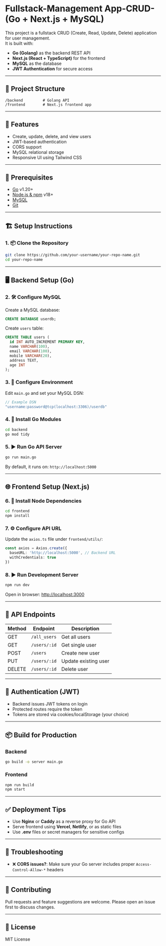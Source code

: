 # Fullstack-Management App-CRUD- (Go + Next.js + MySQL)


This project is a fullstack CRUD (Create, Read, Update, Delete) application for user management.  
It is built with:

- **Go (Golang)** as the backend REST API
- **Next.js (React + TypeScript)** for the frontend
- **MySQL** as the database
- **JWT Authentication** for secure access

---

## 📁 Project Structure

```
/backend         # Golang API
/frontend        # Next.js frontend app
```

---

## 🚀 Features

- Create, update, delete, and view users
- JWT-based authentication
- CORS support
- MySQL relational storage
- Responsive UI using Tailwind CSS

---

## 🧰 Prerequisites

- [Go](https://go.dev/doc/install) v1.20+
- [Node.js & npm](https://nodejs.org/) v18+
- [MySQL](https://www.mysql.com/)
- [Git](https://git-scm.com/)

---

## 🏗️ Setup Instructions

### 1. 📦 Clone the Repository

```bash
git clone https://github.com/your-username/your-repo-name.git
cd your-repo-name
```

---

## 🖥️ Backend Setup (Go)

### 2. 🛠️ Configure MySQL

Create a MySQL database:

```sql
CREATE DATABASE userdb;
```

Create `users` table:

```sql
CREATE TABLE users (
  id INT AUTO_INCREMENT PRIMARY KEY,
  name VARCHAR(100),
  email VARCHAR(100),
  mobile VARCHAR(20),
  address TEXT,
  age INT
);
```

### 3. 🔧 Configure Environment

Edit `main.go` and set your MySQL DSN:

```go
// Example DSN
"username:password@tcp(localhost:3306)/userdb"
```

### 4. 🧬 Install Go Modules

```bash
cd backend
go mod tidy
```

### 5. ▶️ Run Go API Server

```bash
go run main.go
```

By default, it runs on: `http://localhost:5000`

---

## 🌐 Frontend Setup (Next.js)

### 6. 📂 Install Node Dependencies

```bash
cd frontend
npm install
```

### 7. ⚙️ Configure API URL

Update the `axios.ts` file under `frontend/utils/`:

```ts
const axios = Axios.create({
  baseURL: 'http://localhost:5000', // Backend URL
  withCredentials: true
})
```

### 8. ▶️ Run Development Server

```bash
npm run dev
```

Open in browser: [http://localhost:3000](http://localhost:3000)

---

## 🧪 API Endpoints

| Method | Endpoint           | Description            |
|--------|--------------------|------------------------|
| GET    | `/all_users`       | Get all users          |
| GET    | `/users/:id`       | Get single user        |
| POST   | `/users`           | Create new user        |
| PUT    | `/users/:id`       | Update existing user   |
| DELETE | `/users/:id`       | Delete user            |

---

## 🔐 Authentication (JWT)

- Backend issues JWT tokens on login
- Protected routes require the token
- Tokens are stored via cookies/localStorage (your choice)

---

## 📦 Build for Production

### Backend

```bash
go build -o server main.go
```

### Frontend

```bash
npm run build
npm start
```

---

## ✅ Deployment Tips

- Use **Nginx** or **Caddy** as a reverse proxy for Go API
- Serve frontend using **Vercel**, **Netlify**, or as static files
- Use **.env** files or secret managers for sensitive configs

---

## 🧹 Troubleshooting

- ❌ **CORS issues?**: Make sure your Go server includes proper `Access-Control-Allow-*` headers
---

## 🤝 Contributing

Pull requests and feature suggestions are welcome. Please open an issue first to discuss changes.

---

## 📝 License

MIT License

